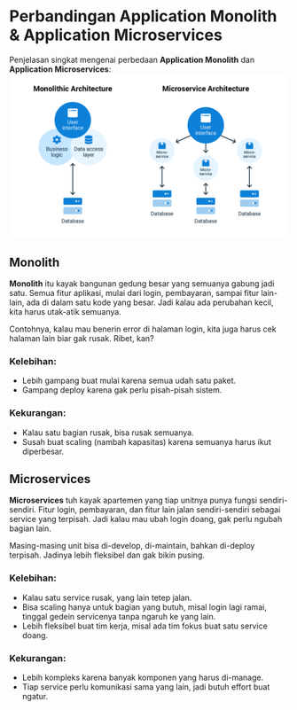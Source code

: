 # Perbandingan Application Monolith & Application Microservices

Penjelasan singkat mengenai perbedaan **Application Monolith** dan **Application Microservices**:
![tampilan-aplikasi](assets/images/micro.png) <br>

## Monolith
**Monolith** itu kayak bangunan gedung besar yang semuanya gabung jadi satu. Semua fitur aplikasi, mulai dari login, pembayaran, sampai fitur lain-lain, ada di dalam satu kode yang besar. Jadi kalau ada perubahan kecil, kita harus utak-atik semuanya.

Contohnya, kalau mau benerin error di halaman login, kita juga harus cek halaman lain biar gak rusak. Ribet, kan?

### Kelebihan:
- Lebih gampang buat mulai karena semua udah satu paket.
- Gampang deploy karena gak perlu pisah-pisah sistem.

### Kekurangan:
- Kalau satu bagian rusak, bisa rusak semuanya.
- Susah buat scaling (nambah kapasitas) karena semuanya harus ikut diperbesar.

## Microservices
**Microservices** tuh kayak apartemen yang tiap unitnya punya fungsi sendiri-sendiri. Fitur login, pembayaran, dan fitur lain jalan sendiri-sendiri sebagai service yang terpisah. Jadi kalau mau ubah login doang, gak perlu ngubah bagian lain. 

Masing-masing unit bisa di-develop, di-maintain, bahkan di-deploy terpisah. Jadinya lebih fleksibel dan gak bikin pusing.

### Kelebihan:
- Kalau satu service rusak, yang lain tetep jalan.
- Bisa scaling hanya untuk bagian yang butuh, misal login lagi ramai, tinggal gedein servicenya tanpa ngaruh ke yang lain.
- Lebih fleksibel buat tim kerja, misal ada tim fokus buat satu service doang.

### Kekurangan:
- Lebih kompleks karena banyak komponen yang harus di-manage.
- Tiap service perlu komunikasi sama yang lain, jadi butuh effort buat ngatur.

